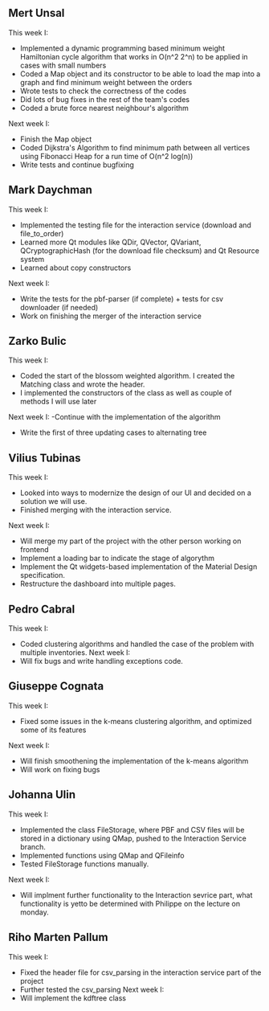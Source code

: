## Mert Unsal
This week I:
- Implemented a dynamic programming based minimum weight Hamiltonian cycle algorithm that works in O(n^2 2^n) to be applied in cases with small numbers
- Coded a Map object and its constructor to be able to load the map into a graph and find minimum weight between the orders
- Wrote tests to check the correctness of the codes
- Did lots of bug fixes in the rest of the team's codes
- Coded a brute force nearest neighbour's algorithm

Next week I:
- Finish the Map object 
- Coded Dijkstra's Algorithm to find minimum path between all vertices using Fibonacci Heap for a run time of O(n^2 log(n))
- Write tests and continue bugfixing

## Mark Daychman
This week I:
- Implemented the testing file for the interaction service (download and file_to_order)
- Learned more Qt modules like QDir, QVector, QVariant, QCryptographicHash (for the download file checksum) and Qt Resource system 
- Learned about copy constructors

Next week I:
- Write the tests for the pbf-parser (if complete) + tests for csv downloader (if needed)
- Work on finishing the merger of the interaction service

## Zarko Bulic
This week I:
- Coded the start of the blossom weighted algorithm. I created the Matching class and wrote the header. 
- I implemented the constructors of the class as well as couple of methods I will use later

Next week I:
-Continue with the implementation of the algorithm
- Write the first of three updating cases to alternating tree


## Vilius Tubinas
This week I:
- Looked into ways to modernize the design of our UI and decided on a solution we will use.
- Finished merging with the interaction service.

Next week I:
- Will merge my part of the project with the other person working on frontend
- Implement a loading bar to indicate the stage of algorythm
- Implement the Qt widgets-based implementation of the Material Design specification.
- Restructure the dashboard into multiple pages.

## Pedro Cabral
This week I:
  - Coded clustering algorithms and handled the case of the problem with multiple inventories.
Next week I:
  - Will fix bugs and write handling exceptions code.

## Giuseppe Cognata
This week I:
  - Fixed some issues in the k-means clustering algorithm, and optimized some of its features

Next week I:
  - Will finish smoothening the implementation of the k-means algorithm
  - Will work on fixing bugs

## Johanna Ulin
This week I: 
- Implemented the class FileStorage, where PBF and CSV files will be stored in a dictionary using QMap, pushed to the Interaction Service branch. 
- Implemented functions using QMap and QFileinfo 
- Tested FileStorage functions manually. 

Next week I: 
- Will implment further functionality to the Interaction sevrice part, what functionality is yetto be determined with Philippe on the lecture on monday. 

## Riho Marten Pallum
  This week I:
  - Fixed the header file for csv_parsing in the interaction service part of the project
  - Further tested the csv_parsing
  Next week I:
  - Will implement the kdftree class

